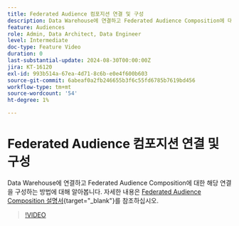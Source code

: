 ```yaml
---
title: Federated Audience 컴포지션 연결 및 구성
description: Data Warehouse에 연결하고 Federated Audience Composition에 대한 해당 연결을 구성하는 방법에 대해 알아봅니다.
feature: Audiences
role: Admin, Data Architect, Data Engineer
level: Intermediate
doc-type: Feature Video
duration: 0
last-substantial-update: 2024-08-30T00:00:00Z
jira: KT-16120
exl-id: 993b514a-67ea-4d71-8c6b-e0e4f600b603
source-git-commit: 6abeaf0a2fb246655b3f6c55fd6785b7619bd456
workflow-type: tm+mt
source-wordcount: '54'
ht-degree: 1%

---
```


# Federated Audience 컴포지션 연결 및 구성

Data Warehouse에 연결하고 Federated Audience Composition에 대한 해당 연결을 구성하는 방법에 대해 알아봅니다. 자세한 내용은 [Federated Audience Composition 설명서](https://experienceleague.adobe.com/ko/docs/federated-audience-composition/using/home){target="_blank"}를 참조하십시오.

>[!VIDEO](https://video.tv.adobe.com/v/3451563/?captions=kor&learn=on&enablevpops)
